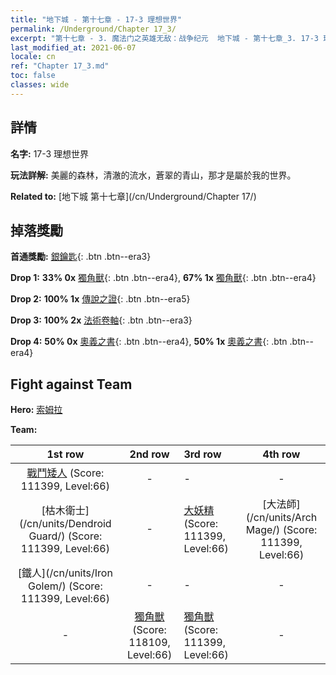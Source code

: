 ```yaml
---
title: "地下城 - 第十七章 - 17-3 理想世界"
permalink: /Underground/Chapter 17_3/
excerpt: "第十七章 - 3. 魔法门之英雄无敌：战争纪元  地下城 - 第十七章_3. 17-3 理想世界"
last_modified_at: 2021-06-07
locale: cn
ref: "Chapter 17_3.md"
toc: false
classes: wide
---
```


## 詳情

 **名字:** 17-3 理想世界

 **玩法詳解:**       美麗的森林，清澈的流水，蒼翠的青山，那才是屬於我的世界。

 **Related to:** [地下城 第十七章](/cn/Underground/Chapter 17/)

## 掉落獎勵

 **首通獎勵:** [銀鑰匙](/cn/Items/con_693/){: .btn .btn--era3}

 **Drop 1:** **33% 0x** [獨角獸](/cn/Items/unt_204/){: .btn .btn--era4}, **67% 1x** [獨角獸](/cn/Items/unt_204/){: .btn .btn--era4}

 **Drop 2:** **100% 1x** [傳說之證](/cn/Items/mat_67/){: .btn .btn--era5}

 **Drop 3:** **100% 2x** [法術卷軸](/cn/Items/con_694/){: .btn .btn--era3}

 **Drop 4:** **50% 0x** [奧義之書](/cn/Items/mat_60/){: .btn .btn--era4}, **50% 1x** [奧義之書](/cn/Items/mat_60/){: .btn .btn--era4}


## Fight against Team
 **Hero:** [索姆拉](/cn/heroes/Solmyr/)

 **Team:**


  | 1st row | 2nd row | 3rd row | 4th row |
  |:----:|:----:|:----|:----:|
  | [戰鬥矮人](/cn/units/Dwarf/) (Score: 111399, Level:66)  | - | - | - |
  | [枯木衛士](/cn/units/Dendroid Guard/) (Score: 111399, Level:66)  | - | [大妖精](/cn/units/Gremlin/) (Score: 111399, Level:66)  | [大法師](/cn/units/Arch Mage/) (Score: 111399, Level:66)  |
  | [鐵人](/cn/units/Iron Golem/) (Score: 111399, Level:66)  | - | - | - |
  | - | [獨角獸](/cn/units/Unicorn/) (Score: 118109, Level:66)  | [獨角獸](/cn/units/Unicorn/) (Score: 111399, Level:66)  | - |


